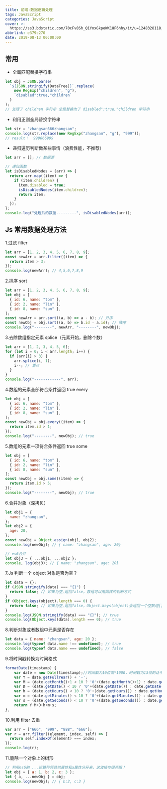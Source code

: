 ```yaml
---
title: 前端-数据逻辑处理
tags: JavaScript
categories: JavaScript
cover: >-
  https://ss3.bdstatic.com/70cFv8Sh_Q1YnxGkpoWK1HF6hhy/it/u=1248328118,1437036541&fm=11&gp=0.jpg
abbrlink: e379c270
date: 2019-08-13 00:00:00
---
```


## 常用

- 全局匹配替换字符串

```javascript
let obj = JSON.parse(
  `${JSON.stringify(DataTree)}`.replace(
    new RegExp("children", "g"),
    `disabled":true,"children`
  )
);
// 处理了 children 字符串 全局替换为了 disabled":true,"children 字符串
```

- 利用正则全局替换字符串

```javascript
let str = "zhangsan666zhangsan";
console.log(str.replace(new RegExp("zhangsan", "g"), "999"));
// result：  999666999
```

- 递归遍历判断做某些事情（浪费性能，不推荐）

```javascript
let arr = []; // 数据源

// 递归函数
let isDisabledNodes = (arr) => {
  return arr.map((item) => {
    if (item.children) {
      item.disabled = true;
      isDisabledNodes(item.children);
      return item;
    }
  });
};
console.log("处理后的数据---------", isDisabledNodes(arr));
```

## Js 常用数据处理方法

1.过滤 filter

```javascript
let arr = [1, 2, 3, 4, 5, 6, 7, 8, 9];
const newArr = arr.filter((item) => {
  return item > 3;
});
console.log(newArr); // 4,5,6,7,8,9
```

2.排序 sort

```javascript
let arr = [1, 2, 3, 4, 5, 6, 7, 8, 9];
let obj = [
  { id: 6, name: "tom" },
  { id: 2, name: "lin" },
  { id: 8, name: "sun" },
];
const newArr = arr.sort((a, b) => a - b); // 升序
const newObj = obj.sort((a, b) => b.id - a.id); // 降序
console.log("--------", newArr, "--------", newObj);
```

3.去除数组指定元素 splice（元素开始，删除个数）

```javascript
let arr = [1, 2, 3, 4, 5, 6];
for (let i = 0; i < arr.length; i++) {
  if (arr[i] > 3) {
    arr.splice(i, 1);
    i--; // 重点
  }
}
console.log("------------", arr);
```

4.数组的元素全部符合条件返回 true every

```javascript
let obj = [
  { id: 6, name: "tom" },
  { id: 2, name: "lin" },
  { id: 8, name: "sun" },
];
const newObj = obj.every((item) => {
  return item.id > 1;
});
console.log("--------", newObj); // true
```

5.数组的元素一项符合条件返回 true some

```javascript
let obj = [
  { id: 6, name: "tom" },
  { id: 2, name: "lin" },
  { id: 8, name: "sun" },
];
const newObj = obj.some((item) => {
  return item.id > 5;
});
console.log("--------", newObj); // true
```

6.合并对象（深拷贝）

```javascript
let obj1 = {
  name: "zhangsan",
};
let obj2 = {
  age: 20,
};
const newObj = Object.assign(obj1, obj2);
console.log(newObj); // { name: "zhangsan", age: 20}

// es6合并
let obj3 = { ...obj1, ...obj2 };
console, log(obj3); // { name: "zhangsan", age: 20}
```

7.Js 判断一个 object 对象是否为空？

```javascript
let data = {};
if (JSON.stringify(data) === "{}") {
  return false; // 如果为空,返回false，数组可以用同样的判断方式
}
if (Object.keys(object).length === 0) {
  return false; // 如果为空,返回false，Object.keys(object)会返回一个空数组[]
}
console.log(JSON.stringify(data) === "{}"); // true
console.log(Object.keys(data).length === 0); // true
```

8.判断对象或者数组中元素是否存在

```javascript
let data = { name: "zhangsan", age: 20 };
console.log(typeof data.name !== undefined); // true
console.log(typeof data.name === undefined); // false
```

9.将时间戳转换为时间格式

```javascript
formatDate(timestamp) {
    var date = new Date(timestamp);//时间戳为10位需*1000，时间戳为13位的话不需乘1000
    var Y = date.getFullYear() + '-';
    var M = (date.getMonth()+1 < 10 ? '0'+(date.getMonth()+1) : date.getMonth()+1) + '-';
    var D = (date.getDate() < 10 ? '0'+(date.getDate()) : date.getDate()) + ' ';
    var h = (date.getHours() < 10 ? '0'+(date.getHours()) : date.getHours()) + ':';
    var m = (date.getMinutes() < 10 ? '0'+(date.getMinutes()) : date.getMinutes()) + ':';
    var s = (date.getSeconds() < 10 ? '0'+(date.getSeconds()) : date.getSeconds());
    return Y+M+D+h+m+s;
},
```

10.利用 filter 去重

```javascript
var arr = ["666", "999", "888", "666"];
var r = arr.filter((element, index, self) => {
  return self.indexOf(element) === index;
});
console.log(r);
```

11.删除一个对象上的树形

```javascript
// 利用es6的 ...运算符将其他属性和a属性分开来，这波操作很亮眼！
let obj = { a: 1, b: 2, c: 3 };
let { a, ...newObj } = obj;
console.log(newObj); // { b:2, c:3 }
```
